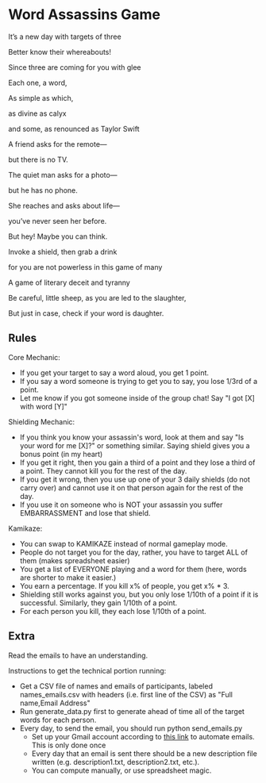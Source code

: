 # Word Assassins Game

It’s a new day with targets of three

Better know their whereabouts!

Since three are coming for you with glee



Each one, a word,

As simple as which,

as divine as calyx

and some, as renounced as Taylor Swift



A friend asks for the remote—

but there is no TV.

The quiet man asks for a photo—

but he has no phone.

She reaches and asks about life—

you’ve never seen her before.



But hey! Maybe you can think.

Invoke a shield, then grab a drink

for you are not powerless in this game of many

A game of literary deceit and tyranny



Be careful, little sheep, as you are led to the slaughter,

But just in case, check if your word is daughter.

## Rules

Core Mechanic:

- If you get your target to say a word aloud, you get 1 point.
- If you say a word someone is trying to get you to say, you lose 1/3rd of a point.
- Let me know if you got someone inside of the group chat! Say "I got [X] with word [Y]"

Shielding Mechanic:

- If you think you know your assassin's word, look at them and say "Is your word for me [X]?" or something similar. Saying shield gives you a bonus point (in my heart)
- If you get it right, then you gain a third of a point and they lose a third of a point. They cannot kill you for the rest of the day.
- If you get it wrong, then you use up one of your 3 daily shields (do not carry over) and cannot use it on that person again for the rest of the day.
- If you use it on someone who is NOT your assassin you suffer EMBARRASSMENT and lose that shield.

Kamikaze:

- You can swap to KAMIKAZE instead of normal gameplay mode.
- People do not target you for the day, rather, you have to target ALL of them (makes spreadsheet easier)
- You get a list of EVERYONE playing and a word for them (here, words are shorter to make it easier.)
- You earn a percentage. If you kill x% of people, you get x% * 3.
- Shielding still works against you, but you only lose 1/10th of a point if it is successful. Similarly, they gain 1/10th of a point.
- For each person you kill, they each lose 1/10th of a point.

## Extra

Read the emails to have an understanding.

Instructions to get the technical portion running:

- Get a CSV file of names and emails of participants, labeled names_emails.csv with headers (i.e. first line of the CSV) as "Full name,Email Address"
- Run generate_data.py first to generate ahead of time all of the target words for each person.
- Every day, to send the email, you should run python send_emails.py
  - Set up your Gmail account according to [this link](https://stackoverflow.com/questions/72480454/sending-email-with-python-google-disables-less-secure-apps) to automate emails. This is only done once
  - Every day that an email is sent there should be a new description file written (e.g. description1.txt, description2.txt, etc.).
  - You can compute manually, or use spreadsheet magic.
